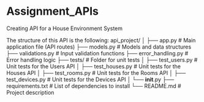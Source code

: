 # Assignment_APIs
Creating API for a House Environment System

The structure of this API is the following:
api_project/
│
├── app.py                   # Main application file (API routes)
├── models.py                # Models and data structures
├── validations.py           # Input validation functions
├── error_handling.py        # Error handling logic
├── tests/                   # Folder for unit tests
│   ├── test_users.py        # Unit tests for the Users API
│   ├── test_houses.py       # Unit tests for the Houses API
│   ├── test_rooms.py        # Unit tests for the Rooms API
│   ├── test_devices.py      # Unit tests for the Devices API
│   └── __init__.py
├── requirements.txt         # List of dependencies to install
└── README.md                # Project description 
